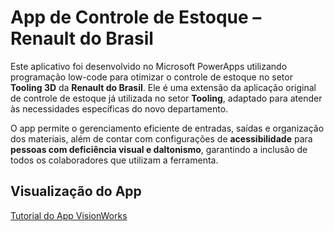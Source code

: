 # App de Controle de Estoque – Renault do Brasil  

Este aplicativo foi desenvolvido no Microsoft PowerApps utilizando programação low-code para otimizar o controle de estoque no setor **Tooling 3D** da **Renault do Brasil**. Ele é uma extensão da aplicação original de controle de estoque já utilizada no setor **Tooling**, adaptado para atender às necessidades específicas do novo departamento.  

O app permite o gerenciamento eficiente de entradas, saídas e organização dos materiais, além de contar com configurações de **acessibilidade** para **pessoas com deficiência visual e daltonismo**, garantindo a inclusão de todos os colaboradores que utilizam a ferramenta.


## Visualização do App

[Tutorial do App VisionWorks](https://www.canva.com/design/DAFu7HXNQj8/HCOguin9Pqxc21LxgZQ11A/edit?utm_content=DAFu7HXNQj8&utm_campaign=designshare&utm_medium=link2&utm_source=sharebutton)

